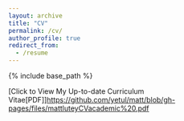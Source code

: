```yaml
---
layout: archive
title: "CV"
permalink: /cv/
author_profile: true
redirect_from:
  - /resume
---
```


{% include base_path %}

[Click to View My Up-to-date Curriculum Vitae[PDF]]https://github.com/yetul/matt/blob/gh-pages/files/mattluteyCVacademic%20.pdf

<!-- <embed src="https://github.com/yetul/matt/blob/gh-pages/files/mattluteyCVacademic%20.pdf" width="650" height="1800" type='application/pdf'> -->
